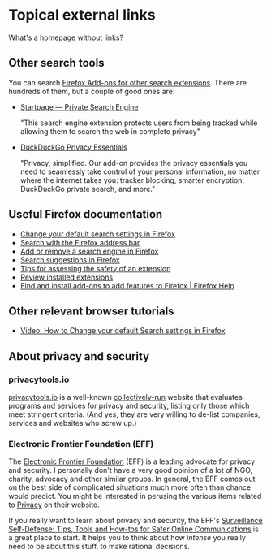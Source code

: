 # Topical external links

What's a homepage without links?

## Other search tools

You can search [Firefox Add-ons for other search extensions](https://addons.mozilla.org/en-US/firefox/search/?category=search-tools&sort=recommended%2Cusers&type=extension). There are hundreds of them, but a couple of good ones are:

- [Startpage — Private Search Engine](https://addons.mozilla.org/en-US/firefox/addon/startpage-private-search/) 

  "This search engine extension protects users from being tracked while allowing them to search the web in complete privacy"

- [DuckDuckGo Privacy Essentials](https://addons.mozilla.org/en-US/firefox/addon/duckduckgo-for-firefox/)

  "Privacy, simplified. Our add-on provides the privacy essentials you need to  seamlessly take control of your personal information, no matter where  the internet takes you: tracker blocking, smarter encryption, DuckDuckGo private search, and more."

## Useful Firefox documentation

- [Change your default search settings in Firefox](https://support.mozilla.org/en-US/kb/change-your-default-search-settings-firefox)
- [Search with the Firefox address bar](https://support.mozilla.org/en-US/kb/search-firefox-address-bar)
- [Add or remove a search engine in Firefox](https://support.mozilla.org/en-US/kb/add-or-remove-search-engine-firefox)
- [Search suggestions in Firefox](https://support.mozilla.org/en-US/kb/search-suggestions-firefox)
- [Tips for assessing the safety of an extension](https://support.mozilla.org/en-US/kb/tips-assessing-safety-extension)
- [Review installed extensions](https://support.mozilla.org/en-US/kb/review-installed-extensions)
- [Find and install add-ons to add features to Firefox | Firefox Help](https://support.mozilla.org/en-US/kb/find-and-install-add-ons-add-features-to-firefox)

## Other relevant browser tutorials

- [Video: How to Change your default Search settings in Firefox](https://yewtu.be/watch?v=d4GCNP3_fvs)

## About privacy and security

### privacytools.io

[privacytools.io](https://www.privacytools.io//) is a well-known [collectively-run](https://www.privacytools.io/about/) website that evaluates programs and services for privacy and security, listing only those which meet stringent criteria. (And yes, they are very willing to de-list companies, services and websites who screw up.)

### Electronic Frontier Foundation (EFF)

The [Electronic Frontier Foundation](https://www.eff.org/about) (EFF) is a leading advocate for privacy and security. I personally don't have a very good opinion of a lot of NGO, charity, advocacy and other similar groups. In general, the EFF comes out on the best side of complicated situations much more often than chance would predict. You might be interested in perusing the various items related to [Privacy](https://www.eff.org/issues/privacy) on their website. 

If you really want to learn about privacy and security, the EFF's [Surveillance
Self-Defense:
Tips, Tools and How-tos for Safer Online Communications](https://ssd.eff.org/) is a great place to start. It helps you to think about how *intense* you really need to be about this stuff, to make rational decisions. 